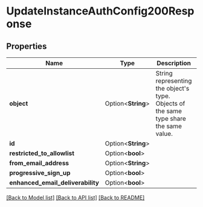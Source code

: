 # UpdateInstanceAuthConfig200Response

## Properties

Name | Type | Description | Notes
------------ | ------------- | ------------- | -------------
**object** | Option<**String**> | String representing the object's type. Objects of the same type share the same value. | [optional]
**id** | Option<**String**> |  | [optional]
**restricted_to_allowlist** | Option<**bool**> |  | [optional]
**from_email_address** | Option<**String**> |  | [optional]
**progressive_sign_up** | Option<**bool**> |  | [optional]
**enhanced_email_deliverability** | Option<**bool**> |  | [optional]

[[Back to Model list]](../README.md#documentation-for-models) [[Back to API list]](../README.md#documentation-for-api-endpoints) [[Back to README]](../README.md)


